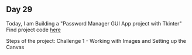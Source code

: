 ## Day 29

Today, I am Building a "Password Manager GUI App project with Tkinter"
Find project code [here](day29.py)

Steps of the project:
Challenge 1 - Working with Images and Setting up the Canvas
